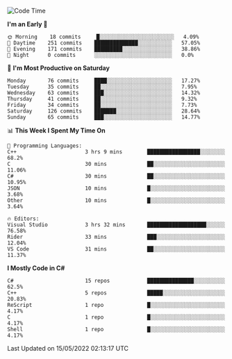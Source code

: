 <!--START_SECTION:waka-->
![Code Time](http://img.shields.io/badge/Code%20Time-782%20hrs%2055%20mins-blue)

**I'm an Early 🐤** 

```text
🌞 Morning    18 commits     █░░░░░░░░░░░░░░░░░░░░░░░░   4.09% 
🌆 Daytime    251 commits    ██████████████░░░░░░░░░░░   57.05% 
🌃 Evening    171 commits    █████████░░░░░░░░░░░░░░░░   38.86% 
🌙 Night      0 commits      ░░░░░░░░░░░░░░░░░░░░░░░░░   0.0%

```
📅 **I'm Most Productive on Saturday** 

```text
Monday       76 commits     ████░░░░░░░░░░░░░░░░░░░░░   17.27% 
Tuesday      35 commits     ██░░░░░░░░░░░░░░░░░░░░░░░   7.95% 
Wednesday    63 commits     ███░░░░░░░░░░░░░░░░░░░░░░   14.32% 
Thursday     41 commits     ██░░░░░░░░░░░░░░░░░░░░░░░   9.32% 
Friday       34 commits     ██░░░░░░░░░░░░░░░░░░░░░░░   7.73% 
Saturday     126 commits    ███████░░░░░░░░░░░░░░░░░░   28.64% 
Sunday       65 commits     ███░░░░░░░░░░░░░░░░░░░░░░   14.77%

```


📊 **This Week I Spent My Time On** 

```text
💬 Programming Languages: 
C++                      3 hrs 9 mins        █████████████████░░░░░░░░   68.2% 
C                        30 mins             ██░░░░░░░░░░░░░░░░░░░░░░░   11.06% 
C#                       30 mins             ██░░░░░░░░░░░░░░░░░░░░░░░   10.95% 
JSON                     10 mins             █░░░░░░░░░░░░░░░░░░░░░░░░   3.68% 
Other                    10 mins             █░░░░░░░░░░░░░░░░░░░░░░░░   3.64%

🔥 Editors: 
Visual Studio            3 hrs 32 mins       ███████████████████░░░░░░   76.58% 
Rider                    33 mins             ███░░░░░░░░░░░░░░░░░░░░░░   12.04% 
VS Code                  31 mins             ██░░░░░░░░░░░░░░░░░░░░░░░   11.37%

```

**I Mostly Code in C#** 

```text
C#                       15 repos            ███████████████░░░░░░░░░░   62.5% 
C++                      5 repos             █████░░░░░░░░░░░░░░░░░░░░   20.83% 
ReScript                 1 repo              █░░░░░░░░░░░░░░░░░░░░░░░░   4.17% 
C                        1 repo              █░░░░░░░░░░░░░░░░░░░░░░░░   4.17% 
Shell                    1 repo              █░░░░░░░░░░░░░░░░░░░░░░░░   4.17%

```



 Last Updated on 15/05/2022 02:13:17 UTC
<!--END_SECTION:waka-->
